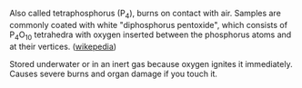Also called tetraphosphorus (P<sub>4</sub>), burns on contact with air. Samples are commonly coated with white "diphosphorus pentoxide", which consists of P<sub>4</sub>O<sub>10</sub> tetrahedra with oxygen inserted between the phosphorus atoms and at their vertices. ([wikepedia](https://en.wikipedia.org/w/index.php?title=White_phosphorus&oldid=1305393266))

Stored underwater or in an inert gas because oxygen ignites it immediately. Causes severe burns and organ damage if you touch it.